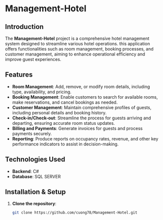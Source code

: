 # Management-Hotel

## Introduction

The **Management-Hotel** project is a comprehensive hotel management system designed to streamline various hotel operations. 
this application offers functionalities such as room management, booking processes, and customer management, aiming to enhance operational efficiency and improve guest experiences.

## Features

- **Room Management**: Add, remove, or modify room details, including type, availability, and pricing.
- **Booking Management**: Enable customers to search for available rooms, make reservations, and cancel bookings as needed.
- **Customer Management**: Maintain comprehensive profiles of guests, including personal details and booking history.
- **Check-in/Check-out**: Streamline the process for guests arriving and departing, ensuring accurate room status updates.
- **Billing and Payments**: Generate invoices for guests and process payments securely.
- **Reporting**: Produce reports on occupancy rates, revenue, and other key performance indicators to assist in decision-making.

## Technologies Used

- **Backend**: C#
- **Database**: SQL SERVER


## Installation & Setup

1. **Clone the repository**:
   ```bash
   git clone https://github.com/cuong78/Management-Hotel.git
